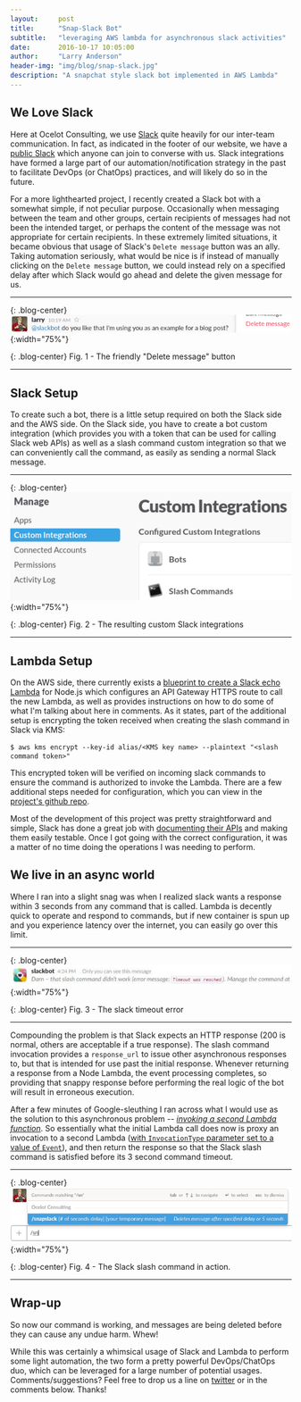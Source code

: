 ```yaml
---
layout:     post
title:      "Snap-Slack Bot"
subtitle:   "leveraging AWS lambda for asynchronous slack activities"
date:       2016-10-17 10:05:00
author:     "Larry Anderson"
header-img: "img/blog/snap-slack.jpg"
description: "A snapchat style slack bot implemented in AWS Lambda"
---
```


## We Love Slack
Here at Ocelot Consulting, we use [Slack](https://slack.com/) quite heavily for our inter-team communication. In fact, as indicated in the footer of our website, we have a [public Slack](http://slack-registration.foxeared.com/) which anyone can join to converse with us. Slack integrations have formed a large part of our automation/notification strategy in the past to facilitate DevOps (or ChatOps) practices, and will likely do so in the future.

For a more lighthearted project, I recently created a Slack bot with a somewhat simple, if not peculiar purpose. Occasionally when messaging between the team and other groups, certain recipients of messages had not been the intended target, or perhaps the content of the message was not appropriate for certain recipients. In these extremely limited situations, it became obvious that usage of Slack's `Delete message` button was an ally. Taking automation seriously, what would be nice is if instead of manually clicking on the `Delete message` button, we could instead rely on a specified delay after which Slack would go ahead and delete the given message for us.

---

{: .blog-center}
![Delete message button](/img/blog/2016-10-17-snap-slack/delete.png){:width="75%"}

{: .blog-center}
Fig. 1 - The friendly "Delete message" button

---

## Slack Setup
To create such a bot, there is a little setup required on both the Slack side and the
AWS side. On the Slack side, you have to create a bot custom integration (which provides you with a token that can be used for calling Slack web APIs) as well as a slash command custom integration so that we can conveniently call the command, as easily as sending a normal Slack message.

---

{: .blog-center}
![Slack custom integrations](/img/blog/2016-10-17-snap-slack/custom-integrations.png){:width="75%"}

{: .blog-center}
Fig. 2 - The resulting custom Slack integrations

---

## Lambda Setup
On the AWS side, there currently exists a [blueprint to create a Slack echo Lambda](https://aws.amazon.com/blogs/aws/new-slack-integration-blueprints-for-aws-lambda/) for Node.js which
configures an API Gateway HTTPS route to call the new Lambda, as well as provides instructions on how to do some of what I'm talking about here in comments. As it states, part of the additional setup is encrypting the token received when creating the slash command in Slack via KMS:

    $ aws kms encrypt --key-id alias/<KMS key name> --plaintext "<slash command token>"

This encrypted token will be verified on incoming slack commands to ensure the command is authorized to invoke the Lambda. There are a few additional steps needed for configuration, which you can view in the [project's github repo](https://github.com/ocelotconsulting/snap-slack-lambda#configuration).

Most of the development of this project was pretty straightforward and simple, Slack has done a great job with [documenting their APIs](https://api.slack.com/methods) and making them easily testable. Once I got going with the correct configuration, it was a matter of no time doing the operations I was needing to perform.

## We live in an async world
Where I ran into a slight snag was when I realized slack wants a response within 3 seconds from any command that is called. Lambda is decently quick to operate and respond to commands, but if new container is spun up and you experience latency over the internet, you can easily go over this limit.

---

{: .blog-center}
![Slack timeout error](/img/blog/2016-10-17-snap-slack/timeout.jpg){:width="75%"}

{: .blog-center}
Fig. 3 - The slack timeout error

---

Compounding the problem is that Slack expects an HTTP response (200 is normal, others are acceptable if a true response). The slash command invocation provides a `response_url` to issue other asynchronous responses to, but that is intended for use past the initial response. Whenever returning a response from a Node Lambda, the event processing completes, so providing that snappy response before performing the real logic of the bot will result in erroneous execution.

After a few minutes of Google-sleuthing I ran across what I would use as the solution to this asynchronous problem -- [*invoking a second Lambda function*](https://github.com/ocelotconsulting/snap-slack-lambda/blob/master/src/aws/lambda/invokeLambda.js#L4). So essentially what the initial Lambda call does now is proxy an invocation to a second Lambda ([with `InvocationType` parameter set to a value of `Event`](http://docs.aws.amazon.com/AWSJavaScriptSDK/latest/AWS/Lambda.html#invoke-property)), and then return the response so that the Slack slash command is satisfied before its 3 second command timeout.

---

{: .blog-center}
![Snapslack Slash Command](/img/blog/2016-10-17-snap-slack/slash-command.png){:width="75%"}

{: .blog-center}
Fig. 4 - The Slack slash command in action.

---

## Wrap-up
So now our command is working, and messages are being deleted before they can cause any undue harm. Whew!

While this was certainly a whimsical usage of Slack and Lambda to perform some light automation, the two form a pretty powerful DevOps/ChatOps duo, which can be leveraged for a large number of potential usages. Comments/suggestions? Feel free to drop us a line on [twitter](https://twitter.com/ocelot_llc) or in the comments below. Thanks!
